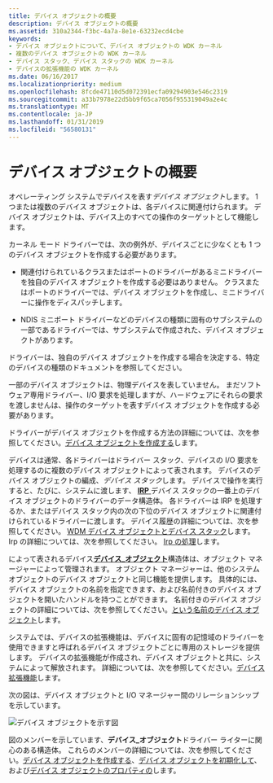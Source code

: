 ```yaml
---
title: デバイス オブジェクトの概要
description: デバイス オブジェクトの概要
ms.assetid: 310a2344-f3bc-4a7a-8e1e-63232ecd4cbe
keywords:
- デバイス オブジェクトについて、デバイス オブジェクトの WDK カーネル
- 複数のデバイス オブジェクトの WDK カーネル
- デバイス スタック、デバイス スタックの WDK カーネル
- デバイスの拡張機能の WDK カーネル
ms.date: 06/16/2017
ms.localizationpriority: medium
ms.openlocfilehash: 8fcde47110d5d072391ecfa09294903e546c2319
ms.sourcegitcommit: a33b7978e22d5bb9f65ca7056f955319049a2e4c
ms.translationtype: MT
ms.contentlocale: ja-JP
ms.lasthandoff: 01/31/2019
ms.locfileid: "56580131"
---
```

# <a name="introduction-to-device-objects"></a>デバイス オブジェクトの概要





オペレーティング システムでデバイスを表す*デバイス オブジェクト*します。 1 つまたは複数のデバイス オブジェクトは、各デバイスに関連付けられます。 デバイス オブジェクトは、デバイス上のすべての操作のターゲットとして機能します。

カーネル モード ドライバーでは、次の例外が、デバイスごとに少なくとも 1 つのデバイス オブジェクトを作成する必要があります。

-   関連付けられているクラスまたはポートのドライバーがあるミニドライバーを独自のデバイス オブジェクトを作成する必要はありません。 クラスまたはポートのドライバーでは、デバイス オブジェクトを作成し、ミニドライバーに操作をディスパッチします。

-   NDIS ミニポート ドライバーなどのデバイスの種類に固有のサブシステムの一部であるドライバーでは、サブシステムで作成された、デバイス オブジェクトがあります。

ドライバーは、独自のデバイス オブジェクトを作成する場合を決定する、特定のデバイスの種類のドキュメントを参照してください。

一部のデバイス オブジェクトは、物理デバイスを表していません。 まだソフトウェア専用ドライバー、I/O 要求を処理しますが、ハードウェアにそれらの要求を渡しませんは、操作のターゲットを表すデバイス オブジェクトを作成する必要があります。

ドライバーがデバイス オブジェクトを作成する方法の詳細については、次を参照してください。[デバイス オブジェクトを作成する](creating-a-device-object.md)します。

デバイスは通常、各ドライバーはドライバー スタック、デバイスの I/O 要求を処理するのに複数のデバイス オブジェクトによって表されます。 デバイスのデバイス オブジェクトの編成、*デバイス スタック*します。 デバイスで操作を実行すると、たびに、システムに渡します、 [ **IRP** ](https://msdn.microsoft.com/library/windows/hardware/ff550694)デバイス スタックの一番上のデバイス オブジェクトのドライバーのデータ構造体。 各ドライバーは IRP を処理するか、またはデバイス スタック内の次の下位のデバイス オブジェクトに関連付けられているドライバーに渡します。 デバイス履歴の詳細については、次を参照してください。 [WDM デバイス オブジェクトとデバイス スタック](wdm-device-objects-and-device-stacks.md)します。 Irp の詳細については、次を参照してください。 [Irp の処理](handling-irps.md)します。

によって表されるデバイス[**デバイス\_オブジェクト**](https://msdn.microsoft.com/library/windows/hardware/ff543147)構造体は、オブジェクト マネージャーによって管理されます。 オブジェクト マネージャーは、他のシステム オブジェクトのデバイス オブジェクトと同じ機能を提供します。 具体的には、デバイス オブジェクトの名前を指定できます、および名前付きのデバイス オブジェクトを開いたハンドルを持つことができます。 名前付きのデバイス オブジェクトの詳細については、次を参照してください。[という名前のデバイス オブジェクト](named-device-objects.md)します。

システムでは、デバイスの拡張機能は、デバイスに固有の記憶域のドライバーを使用できますと呼ばれるデバイス オブジェクトごとに専用のストレージを提供します。 デバイスの拡張機能が作成され、デバイス オブジェクトと共に、システムによって解放されます。 詳細については、次を参照してください。[デバイス拡張機能](device-extensions.md)します。

次の図は、デバイス オブジェクトと I/O マネージャー間のリレーションシップを示しています。

![デバイス オブジェクトを示す図](images/3devobj.png)

図のメンバーを示しています、**デバイス\_オブジェクト**ドライバー ライターに関心のある構造体。 これらのメンバーの詳細については、次を参照してください。[デバイス オブジェクトを作成する](creating-a-device-object.md)、[デバイス オブジェクトを初期化して](initializing-a-device-object.md)、および[デバイス オブジェクトのプロパティの](properties-of-device-objects.md)します。

 

 




